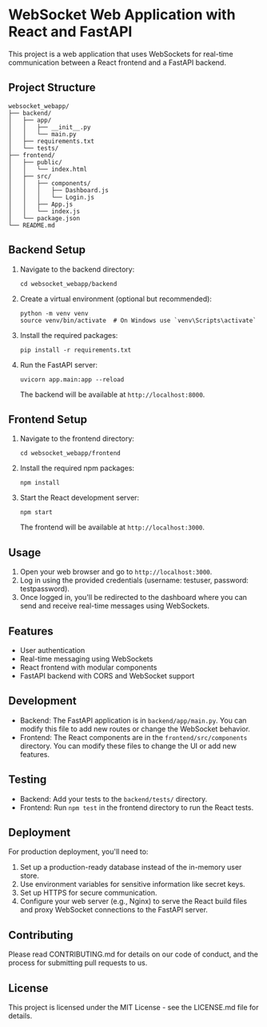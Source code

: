 # WebSocket Web Application with React and FastAPI

This project is a web application that uses WebSockets for real-time communication between a React frontend and a FastAPI backend.

## Project Structure

```
websocket_webapp/
├── backend/
│   ├── app/
│   │   ├── __init__.py
│   │   └── main.py
│   ├── requirements.txt
│   └── tests/
├── frontend/
│   ├── public/
│   │   └── index.html
│   ├── src/
│   │   ├── components/
│   │   │   ├── Dashboard.js
│   │   │   └── Login.js
│   │   ├── App.js
│   │   └── index.js
│   └── package.json
└── README.md
```

## Backend Setup

1. Navigate to the backend directory:
   ```
   cd websocket_webapp/backend
   ```

2. Create a virtual environment (optional but recommended):
   ```
   python -m venv venv
   source venv/bin/activate  # On Windows use `venv\Scripts\activate`
   ```

3. Install the required packages:
   ```
   pip install -r requirements.txt
   ```

4. Run the FastAPI server:
   ```
   uvicorn app.main:app --reload
   ```

   The backend will be available at `http://localhost:8000`.

## Frontend Setup

1. Navigate to the frontend directory:
   ```
   cd websocket_webapp/frontend
   ```

2. Install the required npm packages:
   ```
   npm install
   ```

3. Start the React development server:
   ```
   npm start
   ```

   The frontend will be available at `http://localhost:3000`.

## Usage

1. Open your web browser and go to `http://localhost:3000`.
2. Log in using the provided credentials (username: testuser, password: testpassword).
3. Once logged in, you'll be redirected to the dashboard where you can send and receive real-time messages using WebSockets.

## Features

- User authentication
- Real-time messaging using WebSockets
- React frontend with modular components
- FastAPI backend with CORS and WebSocket support

## Development

- Backend: The FastAPI application is in `backend/app/main.py`. You can modify this file to add new routes or change the WebSocket behavior.
- Frontend: The React components are in the `frontend/src/components` directory. You can modify these files to change the UI or add new features.

## Testing

- Backend: Add your tests to the `backend/tests/` directory.
- Frontend: Run `npm test` in the frontend directory to run the React tests.

## Deployment

For production deployment, you'll need to:

1. Set up a production-ready database instead of the in-memory user store.
2. Use environment variables for sensitive information like secret keys.
3. Set up HTTPS for secure communication.
4. Configure your web server (e.g., Nginx) to serve the React build files and proxy WebSocket connections to the FastAPI server.

## Contributing

Please read CONTRIBUTING.md for details on our code of conduct, and the process for submitting pull requests to us.

## License

This project is licensed under the MIT License - see the LICENSE.md file for details.